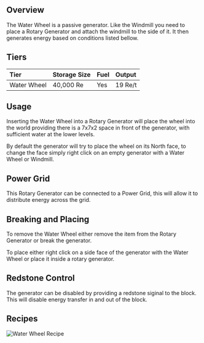 ## Overview

The Water Wheel is a passive generator. Like the Windmill you need to
place a Rotary Generator and attach the windmill to the side of it. It
then generates energy based on conditions listed bellow.

## Tiers

| Tier        | Storage Size | Fuel | Output  |
|:------------|:-------------|:-----|:--------|
| Water Wheel | 40,000 Re    | Yes  | 19 Re/t |


## Usage

Inserting the Water Wheel into a Rotary Generator will place the wheel
into the world providing there is a 7x7x2 space in front of the
generator, with sufficient water at the lower levels.

By default the generator will try to place the wheel on its North face,
to change the face simply right click on an empty generator with a Water
Wheel or Windmill.

## Power Grid

This Rotary Generator can be connected to a Power Grid, this will allow
it to distribute energy across the grid.

## Breaking and Placing

To remove the Water Wheel either remove the item from the Rotary
Generator or break the generator.

To place either right click on a side face of the generator with the
Water Wheel or place it inside a rotary generator.

## Redstone Control

The generator can be disabled by providing a redstone siginal to the
block. This will disable energy transfer in and out of the block.


## Recipes

![Water Wheel Recipe](/Website/assets/craftory-tech/crafting/waterwheel.png)
